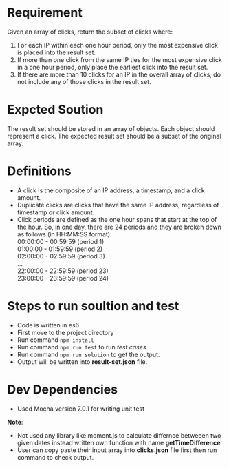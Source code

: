 # Requirement

Given an array of clicks, return the subset of clicks where:
1. For each IP within each one hour period, only the most expensive click is placed into the
result set.
2. If more than one click from the same IP ties for the most expensive click in a one hour
period, only place the earliest click into the result set.
3. If there are more than 10 clicks for an IP in the overall array of clicks, do not include any
of those clicks in the result set.

# Expcted Soution

The result set should be stored in an array of objects. Each object should represent a click. The expected result set should be a subset of the original array.

# Definitions

- A click is the composite of an IP address, a timestamp, and a click amount.
- Duplicate clicks are clicks that have the same IP address, regardless of timestamp or
click amount.
- Click periods are defined as the one hour spans that start at the top of the hour. So, in
one day, there are 24 periods and they are broken down as follows (in HH:MM:SS format): <br>
00:00:00 - 00:59:59 (period 1) <br> 
01:00:00 - 01:59:59 (period 2) <br>
02:00:00 - 02:59:59 (period 3) <br>
... <br>
22:00:00 - 22:59:59 (period 23) <br> 
23:00:00 - 23:59:59 (period 24)

# Steps to run soultion and test

- Code is written in es6
- First move to the project directory 
- Run command `npm install`
- Run command `npm run test` to run *test cases*
- Run command `npm run solution` to get the output.
- Output will be written into **result-set.json** file.

# Dev Dependencies

- Used Mocha version 7.0.1 for writing unit test

**Note**: 

- Not used any library like moment.js to calculate differnce betweeen two given dates instead written own function with name **getTimeDifference**
- User can copy paste their input  array into **clicks.json** file first then run command to check output.
